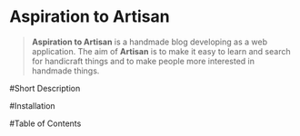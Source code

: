 # Aspiration to Artisan
>**Aspiration to Artisan** is a handmade blog developing as a web application. The aim of **Artisan** is to make it easy to learn and search for handicraft things and to make people more interested in handmade things.

#Short Description


#Installation


#Table of Contents

